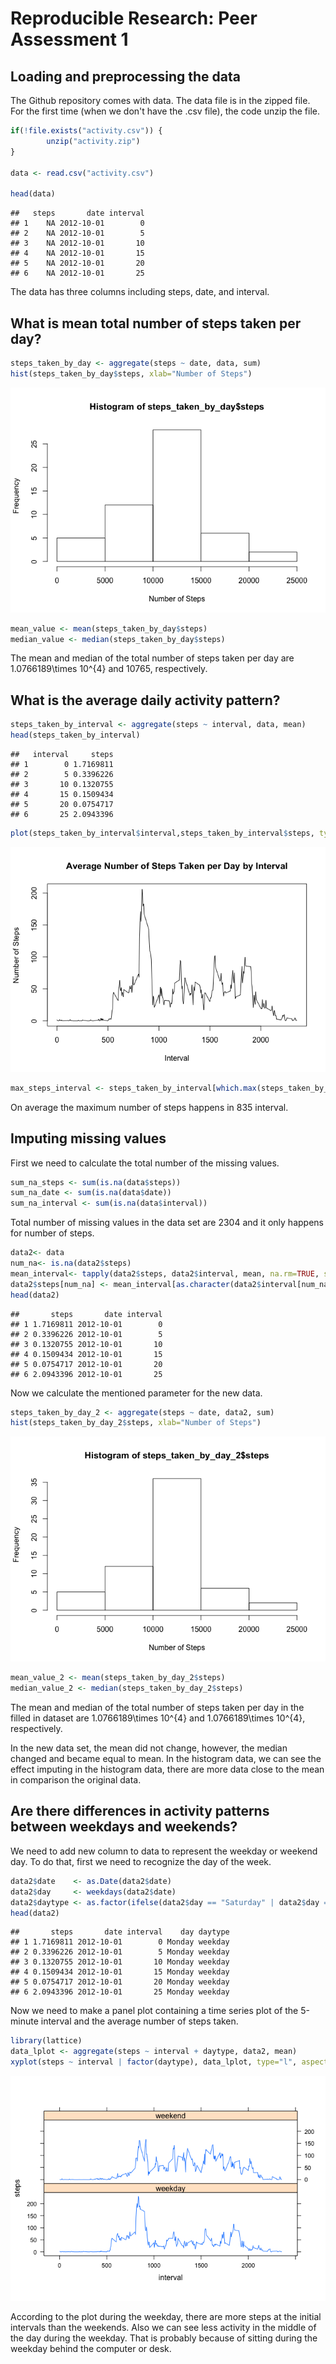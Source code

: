 # Reproducible Research: Peer Assessment 1


## Loading and preprocessing the data

The Github repository comes with data. The data file is in the zipped file. For the first time (when we don't have the .csv file), the code unzip the file.

```r
if(!file.exists("activity.csv")) {
        unzip("activity.zip")
}

data <- read.csv("activity.csv")

head(data)
```

```
##   steps       date interval
## 1    NA 2012-10-01        0
## 2    NA 2012-10-01        5
## 3    NA 2012-10-01       10
## 4    NA 2012-10-01       15
## 5    NA 2012-10-01       20
## 6    NA 2012-10-01       25
```

The data has three columns including steps, date, and interval.


## What is mean total number of steps taken per day?


```r
steps_taken_by_day <- aggregate(steps ~ date, data, sum)
hist(steps_taken_by_day$steps, xlab="Number of Steps")
```

![](PA1_template_files/figure-html/unnamed-chunk-2-1.png)<!-- -->

```r
mean_value <- mean(steps_taken_by_day$steps)
median_value <- median(steps_taken_by_day$steps)
```

The mean and median of the total number of steps taken per day are 1.0766189\times 10^{4} and 10765, respectively.

## What is the average daily activity pattern?



```r
steps_taken_by_interval <- aggregate(steps ~ interval, data, mean)
head(steps_taken_by_interval)
```

```
##   interval     steps
## 1        0 1.7169811
## 2        5 0.3396226
## 3       10 0.1320755
## 4       15 0.1509434
## 5       20 0.0754717
## 6       25 2.0943396
```

```r
plot(steps_taken_by_interval$interval,steps_taken_by_interval$steps, type="l", xlab="Interval", ylab="Number of Steps",main="Average Number of Steps Taken per Day by Interval")
```

![](PA1_template_files/figure-html/unnamed-chunk-3-1.png)<!-- -->

```r
max_steps_interval <- steps_taken_by_interval[which.max(steps_taken_by_interval$steps),1]
```

On average the maximum number of steps happens in 835 interval. 

## Imputing missing values

First we need to calculate the total number of the missing values.


```r
sum_na_steps <- sum(is.na(data$steps))
sum_na_date <- sum(is.na(data$date))
sum_na_interval <- sum(is.na(data$interval))
```

Total number of missing values in the data set are 2304 and it only happens for number of steps.




```r
data2<- data
num_na<- is.na(data2$steps)
mean_interval<- tapply(data2$steps, data2$interval, mean, na.rm=TRUE, simplify = TRUE)
data2$steps[num_na] <- mean_interval[as.character(data2$interval[num_na])]
head(data2)
```

```
##       steps       date interval
## 1 1.7169811 2012-10-01        0
## 2 0.3396226 2012-10-01        5
## 3 0.1320755 2012-10-01       10
## 4 0.1509434 2012-10-01       15
## 5 0.0754717 2012-10-01       20
## 6 2.0943396 2012-10-01       25
```

Now we calculate the mentioned parameter for the new data.


```r
steps_taken_by_day_2 <- aggregate(steps ~ date, data2, sum)
hist(steps_taken_by_day_2$steps, xlab="Number of Steps")
```

![](PA1_template_files/figure-html/unnamed-chunk-6-1.png)<!-- -->

```r
mean_value_2 <- mean(steps_taken_by_day_2$steps)
median_value_2 <- median(steps_taken_by_day_2$steps)
```

The mean and median of the total number of steps taken per day in the filled in dataset are 1.0766189\times 10^{4} and 1.0766189\times 10^{4}, respectively.

In the new data set, the mean did not change, however, the median changed and became equal to mean. In the histogram data, we can see the effect imputing in the histogram data, there are more data close to the mean in comparison the original data.

## Are there differences in activity patterns between weekdays and weekends?

We need to add new column to data to represent the weekday or weekend day. To do that, first we need to recognize the day of the week.


```r
data2$date    <- as.Date(data2$date)
data2$day     <- weekdays(data2$date)
data2$daytype <- as.factor(ifelse(data2$day == "Saturday" | data2$day == "Sunday", "weekend", "weekday"))
head(data2)
```

```
##       steps       date interval    day daytype
## 1 1.7169811 2012-10-01        0 Monday weekday
## 2 0.3396226 2012-10-01        5 Monday weekday
## 3 0.1320755 2012-10-01       10 Monday weekday
## 4 0.1509434 2012-10-01       15 Monday weekday
## 5 0.0754717 2012-10-01       20 Monday weekday
## 6 2.0943396 2012-10-01       25 Monday weekday
```

Now we need to make a panel plot containing a time series plot of the 5-minute interval and the average number of steps taken.


```r
library(lattice)
data_lplot <- aggregate(steps ~ interval + daytype, data2, mean)
xyplot(steps ~ interval | factor(daytype), data_lplot, type="l", aspect=1/4)
```

![](PA1_template_files/figure-html/unnamed-chunk-8-1.png)<!-- -->

According to the plot during the weekday, there are more steps at the initial intervals than the weekends. Also we can see less activity in the middle of the day during the weekday. That is probably because of sitting during the weekday behind the computer or desk. 

